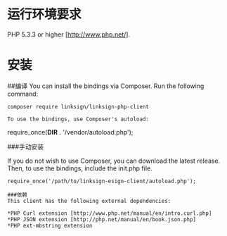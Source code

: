 # 运行环境要求
PHP 5.3.3 or higher [http://www.php.net/].

# 安装
##编译
You can install the bindings via Composer. Run the following command:
```
composer require linksign/linksign-php-client

To use the bindings, use Composer's autoload:
```
require_once(__DIR__ . '/vendor/autoload.php');

###手动安装

If you do not wish to use Composer, you can download the latest release. Then, to use the bindings, include the init.php file.
```
require_once('/path/to/linksign-esign-client/autoload.php');

###依赖
This client has the following external dependencies:

*PHP Curl extension [http://www.php.net/manual/en/intro.curl.php]
*PHP JSON extension [http://php.net/manual/en/book.json.php]
*PHP ext-mbstring extension
